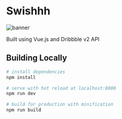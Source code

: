 # Swishhh
![banner](https://i.imgur.com/rOmIIcs.png)

Built using Vue.js and Dribbble v2 API

## Building Locally

``` bash
# install dependencies
npm install

# serve with hot reload at localhost:8080
npm run dev

# build for production with minification
npm run build
